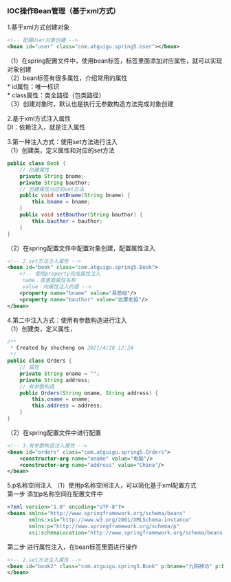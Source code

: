 ### IOC操作Bean管理（基于xml方式）
1.基于xml方式创建对象  
```xml
<!-- 配置User对象创建 -->
<bean id="user" class="com.atguigu.spring5.User"></bean>
```
（1）在spring配置文件中，使用bean标签，标签里面添加对应属性，就可以实现对象创建  
（2）bean标签有很多属性，介绍常用的属性  
\* id属性：唯一标识  
\* class属性：类全路径（包类路径）  
（3）创建对象时，默认也是执行无参数构造方法完成对象创建  

2.基于xml方式注入属性  
DI：依赖注入，就是注入属性  

3.第一种注入方式：使用set方法进行注入  
（1）创建类，定义属性和对应的set方法  
```java
public class Book {
    // 创建属性
    private String bname;
    private String bauthor;
    // 创建属性对应的set方法
    public void setBname(String bname) {
        this.bname = bname;
    }
    public void setBauthor(String bauthor) {
        this.bauthor = bauthor;
    }
}
```
（2）在spring配置文件中配置对象创建，配置属性注入
```xml
<!-- 2.set方法注入属性 -->
<bean id="book" class="com.atguigu.spring5.Book">
    <!-- 使用property完成属性注入
     name：类里面属性名称
     value：向属性注入的值 -->
    <property name="bname" value="易筋经"/>
    <property name="bauthor" value="达摩老祖"/>
</bean>
```

4.第二中注入方式：使用有参数构造进行注入  
（1）创建类，定义属性，
```java
/**
 * Created by shucheng on 2021/4/28 12:24
 */
public class Orders {
    // 属性
    private String oname = "";
    private String address;
    // 有参数构造
    public Orders(String oname, String address) {
        this.oname = oname;
        this.address = address;
    }
}
```
（2）在spring配置文件中进行配置  
```xml
<!-- 3.有参数构造注入属性 -->
<bean id="orders" class="com.atguigu.spring5.Orders">
    <constructor-arg name="oname" value="电脑"/>
    <constructor-arg name="address" value="China"/>
</bean>
```

5.p名称空间注入
（1）使用p名称空间注入，可以简化基于xml配置方式  
第一步 添加p名称空间在配置文件中  
```xml
<?xml version="1.0" encoding="UTF-8"?>
<beans xmlns="http://www.springframework.org/schema/beans"
       xmlns:xsi="http://www.w3.org/2001/XMLSchema-instance"
       xmlns:p="http://www.springframework.org/schema/p"
       xsi:schemaLocation="http://www.springframework.org/schema/beans http://www.springframework.org/schema/beans/spring-beans.xsd">
```
第二步 进行属性注入，在bean标签里面进行操作  
```xml
<!-- 2.set方法注入属性 -->
<bean id="book2" class="com.atguigu.spring5.Book" p:bname="九阳神功" p:bauthor="无名氏">
</bean>
```